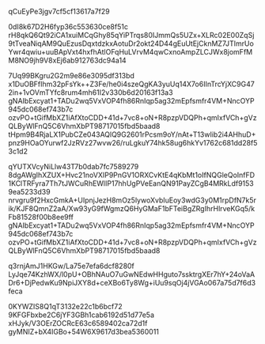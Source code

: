 qCuEyPe3jgv7cf5cf13617a7f29

0dI8k67D2H6fyp36c553630ce8f51c
rH8qkQ6Qt92iCA1xuiMCqGhy85qYiPTrqs80IJmmQs5UZx+XLRc02E00ZqSj9tTveaNiqAM9QuEzusDqxtdzkxAotuDr2okt24D44gEuUtEjCknMZ7JTImrUoYwr4qwiu+uuBApVxt4hxfhAtlOFqHuLVrvM4qwCxnoAmpZLCJWx8jomFfMM8NO9jh9V8xEj6ab912763dc94a14

7Uq99BKgru2G2m9e86e3095df313bd
x1DuOBFfIhm32pFsYk++Z3Fe/he0i4szeQgKA3yuUq14X7o6IInTrcYjXC9G472in+1vOVmTYfc8rum4mh61I2v330b6d20163f13a3
gNAIbExcyat1+TADu2wq5VxVOP4fh86RnIqp5ag32mEpfsmfr4VM+NncOYP945dc068ef743b7c
ozvPO+tGifMbXZ1iAfXtoCDD+41d+7vc8+oN+R8pzpVDQPh+qmIxfVCh+gVzQLByWlFnQ5C6VhmXbPT98717015fbd5baad8
tHpm9B4RjaLX1PubCZe043AQlQ9G2601rPcsm9oY/nAt+T13wIib2i4AHhuD+pnz9HOaOYurwf2JzRVz27wvw26/ruLgkuY74hk58ug6hkYv1762c681dd28f53c1d2

qYUTXVcyNiLlw43T7b0dab7fc7589279
8dgAWgIhXZUX+Hvc21noVXIP9PnGV1ORXCvKtE4qKbMt1oIfNQGleQoInfFD1KClTRFyra7Th7tJWCuRhEWlIP17hhUgPVeEanQN91PayZCgB4MRkLdf91539ea5233d39
nrvgru9f2HxcGmkA+UIpnjJezH8mOz5lywoXvbIuEoy3wdG3y0M1rpDfN7k5rik/KJF8QmnZ2aA/Xw93yG9fWgmzQ6HyGMaF1bFTeiBgZRgIhrHlrveKGq5/kFb81528f00b8ee9ff
gNAIbExcyat1+TADu2wq5VxVOP4fh86RnIqp5ag32mEpfsmfr4VM+NncOYP945dc068ef743b7c
ozvPO+tGifMbXZ1iAfXtoCDD+41d+7vc8+oN+R8pzpVDQPh+qmIxfVCh+gVzQLByWlFnQ5C6VhmXbPT98717015fbd5baad8

q3rnjAmJ1HKGw/La75e7efa6dcf8280f
LyJqe74KzhWX/l0pU+OBhNAuO7uGwNEdwHHguto7ssktrgXEr7hY+24oVaADr6+DjPedwKu9NpiJXY8d+ceXBo6Ty8Wg+iUu9sqOj4jVGAo067a75d7f6d3feca

0KYWZIS8Q1qT3132e22c1b6bcf72
9KFGFbxbe2C6jYF3GBh1cab6192d51d77e5a
xHJyk/V3OErZOCRcE63c6589402ca72d1f
gyMNIZ+bX4IGBo+54W6X9617d3bea5360011
